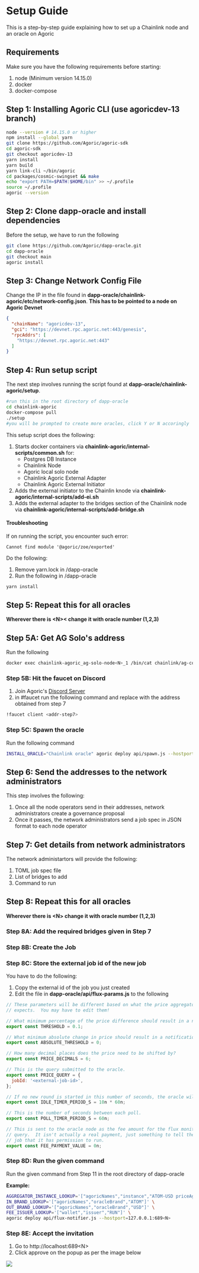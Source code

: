 # Setup Guide

This is a step-by-step guide explaining how to set up a Chainlink node and an oracle on Agoric

## Requirements

Make sure you have the following requirements before starting:
1. node (Minimum version 14.15.0)
2. docker
3. docker-compose

## Step 1: Installing Agoric CLI (use agoricdev-13 branch)

``` bash
node --version # 14.15.0 or higher
npm install --global yarn
git clone https://github.com/Agoric/agoric-sdk
cd agoric-sdk
git checkout agoricdev-13
yarn install
yarn build
yarn link-cli ~/bin/agoric
cd packages/cosmic-swingset && make
echo "export PATH=$PATH:$HOME/bin" >> ~/.profile
source ~/.profile
agoric --version
```

## Step 2: Clone dapp-oracle and install dependencies

Before the setup, we have to run the following

```bash
git clone https://github.com/Agoric/dapp-oracle.git
cd dapp-oracle
git checkout main
agoric install
```

## Step 3: Change Network Config File

Change the IP in the file found in <b>dapp-oracle/chainlink-agoric/etc/network-config.json</b>.
<b>This has to be pointed to a node on Agoric Devnet</b>

```json
{
  "chainName": "agoricdev-13",
  "gci": "https://devnet.rpc.agoric.net:443/genesis",
  "rpcAddrs": [
    "https://devnet.rpc.agoric.net:443"
  ]
}
```

## Step 4: Run setup script

The next step involves running the script found at <b>dapp-oracle/chainlink-agoric/setup</b>.

```bash
#run this in the root directory of dapp-oracle
cd chainlink-agoric
docker-compose pull
./setup
#you will be prompted to create more oracles, click Y or N accoringly
```

This setup script does the following:
1. Starts docker containers via <b>chainlink-agoric/internal-scripts/common.sh</b> for:
    - Postgres DB Instance
    - Chainlink Node
    - Agoric local solo node
    - Chainlink Agoric External Adapter
    - Chainlink Agoric External Initiator
2. Adds the external initiator to the Chainlin knode via <b>chainlink-agoric/internal-scripts/add-ei.sh</b>
3. Adds the external adapter to the bridges section of the Chainlink node via <b>chainlink-agoric/internal-scripts/add-bridge.sh</b>

#### Troubleshooting 

If on running the script, you encounter such error:
```
Cannot find module '@agoric/zoe/exported'
```

Do the following:
1. Remove yarn.lock in /dapp-oracle
2. Run the following in /dapp-oracle
```bash
yarn install
```

## Step 5: Repeat this for all oracles

<b>Wherever there is \<N>< change it with oracle number (1,2,3) </b>

## Step 5A: Get AG Solo's address

Run the following

```bash
docker exec chainlink-agoric_ag-solo-node<N>_1 /bin/cat chainlink/ag-cosmos-helper-address
```

### Step 5B: Hit the faucet on Discord

1. Join Agoric's <a href="https://discord.com/invite/qDW8DRes4s">Discord Server</a>
2. in #faucet run the following command and replace <addr-step7> with the address obtained from step 7
  
```bash
!faucet client <addr-step7>
```
  
### Step 5C: Spawn the oracle
  
Run the following command
  
```bash
INSTALL_ORACLE="Chainlink oracle" agoric deploy api/spawn.js --hostport=127.0.0.1:689<N>
```

## Step 6: Send the addresses to the network administrators

This step involves the following:
1) Once all the node operators send in their addresses, network administrators create a governance proposal
2) Once it passes, the network administrators send a job spec in JSON format to each node operator

## Step 7: Get details from network administrators

The network administartors will provide the following:

1. TOML job spec file
2. List of bridges to add
3. Command to run
  
## Step 8: Repeat this for all oracles
  
<b>Wherever there is \<N> change it with oracle number (1,2,3) </b>
  
### Step 8A: Add the required bridges given in Step 7

### Step 8B: Create the Job

### Step 8C: Store the external job id of the new job
  
You have to do the following:
1. Copy the external id of the job you just created
  2. Edit the file in <b>dapp-oracle/api/flux-params.js</b> to the following
  
```js
// These parameters will be different based on what the price aggregator
// expects.  You may have to edit them!

// What minimum percentage of the price difference should result in a notification?
export const THRESHOLD = 0.1;

// What minimum absolute change in price should result in a notification?
export const ABSOLUTE_THRESHOLD = 0;

// How many decimal places does the price need to be shifted by?
export const PRICE_DECIMALS = 6;

// This is the query submitted to the oracle.
export const PRICE_QUERY = {
  jobId: '<external-job-id>',
};

// If no new round is started in this number of seconds, the oracle will initiate a new round.
export const IDLE_TIMER_PERIOD_S = 10n * 60n;

// This is the number of seconds between each poll.
export const POLL_TIMER_PERIOD_S = 60n;

// This is sent to the oracle node as the fee amount for the flux monitor
// query.  It isn't actually a real payment, just something to tell the oracle
// job that it has permission to run.
export const FEE_PAYMENT_VALUE = 0n;
```

### Step 8D: Run the given command

Run the given command from Step 11 in the root directory of dapp-oracle

<b>Example: </b>

```bash
AGGREGATOR_INSTANCE_LOOKUP='["agoricNames","instance","ATOM-USD priceAggregator"]' \
IN_BRAND_LOOKUP='["agoricNames","oracleBrand","ATOM"]' \
OUT_BRAND_LOOKUP='["agoricNames","oracleBrand","USD"]' \
FEE_ISSUER_LOOKUP='["wallet","issuer","RUN"]' \
agoric deploy api/flux-notifier.js --hostport=127.0.0.1:689<N>
```
  
### Step 8E: Accept the invitation

  1. Go to http://localhost:689\<N>
  2. Click approve on the popup as per the image below
  
  <img src="images/agpopup.png"></b>
